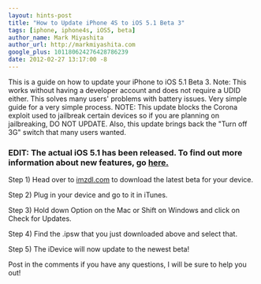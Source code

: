 ```yaml
---
layout: hints-post
title: "How to Update iPhone 4S to iOS 5.1 Beta 3"
tags: [iphone, iphone4s, iOS5, beta]
author_name: Mark Miyashita
author_url: http://markmiyashita.com
google_plus: 101180624276428786239
date: 2012-02-27 13:17:00 -8
---
```


This is a guide on how to update your iPhone to iOS 5.1 Beta 3. Note: This works without having a developer account and does not require a UDID either. This solves many users' problems with battery issues. Very simple guide for a very simple process. NOTE: This update blocks the Corona exploit used to jailbreak certain devices so if you are planning on jailbreaking, DO NOT UPDATE. Also, this update brings back the "Turn off 3G" switch that many users wanted.

### EDIT: The actual iOS 5.1 has been released. To find out more information about new features, go <a href="http://hints.binaryage.com/new-features-of-ios-5-1/">here.</a>

Step 1) Head over to <a href="http://imzdl.com/">imzdl.com</a> to download the latest beta for your device.

Step 2) Plug in your device and go to it in iTunes.

Step 3) Hold down Option on the Mac or Shift on Windows and click on Check for Updates.

Step 4) Find the .ipsw that you just downloaded above and select that.

Step 5) The iDevice will now update to the newest beta!

Post in the comments if you have any questions, I will be sure to help you out!